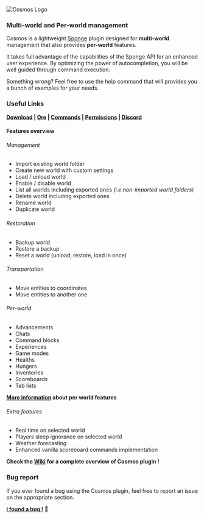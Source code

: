 ![Cosmos Logo](https://gist.githubusercontent.com/thibaulthenry/f3c1a4c2b89f4540677a9cf43b0e357f/raw/c7666f1ddf44f69b184adbf13889c9115d06778d/cosmos_banner_3.svg "Cosmos Logo")

### Multi-world and Per-world management

Cosmos is a lightweight [Sponge](https://www.spongepowered.org/ "Sponge website") plugin designed for **multi-world** management that also provides **per-world** features.

It takes full advantage of the capabilities of the Sponge API for an enhanced user experience. By optimizing the power of autocompletion, you will be well guided through command execution.

Something wrong? Feel free to use the help command that will provides you a bunch of examples for your needs.

### Useful Links

**[Download](https://ore.spongepowered.org/Kazz96/Cosmos/versions "Cosmos Downloads on Sponge Ore") | [Ore](https://ore.spongepowered.org/Kazz96/Cosmos/ "Cosmos on Sponge Ore") | [Commands](https://github.com/thibaulthenry/cosmos/wiki/Commands "Cosmos commands list") | [Permissions](https://github.com/thibaulthenry/cosmos/wiki/Permissions "Cosmos permissions") | [Discord](https://discord.gg/euKgQdTbBA "Cosmos Discord")**
#### Features overview

###### Management

- Import existing world folder
- Create new world with custom settings
- Load / unload world
- Enable / disable world
- List all worlds including exported ones *(i.e non-imported world folders)*
- Delete world including exported ones
- Rename world
- Duplicate world

###### Restoration

- Backup world
- Restore a backup
- Reset a world (unload, restore, load in once)

###### Transportation

- Move entities to coordinates
- Move entities to another one

###### Per-world

- Advancements
- Chats
- Command blocks
- Experiences
- Game modes
- Healths
- Hungers
- Inventories
- Scoreboards
- Tab lists

**[More information](https://github.com/thibaulthenry/cosmos/wiki/Configuration "Configuration section on Cosmos Wiki") about per world features**

###### Extra features

- Real time on selected world
- Players sleep ignorance on selected world
- Weather forecasting
- Enhanced vanilla scoreboard commands implementation


**Check the [Wiki](https://github.com/thibaulthenry/cosmos/wiki "Cosmos Wiki Home Page") for a complete overview of Cosmos plugin !**

### Bug report

If you ever found a bug using the Cosmos plugin, feel free to report an issue on the appropriate section.

**[I found a bug !](https://github.com/thibaulthenry/cosmos/issues "Report a bug on the issues dashboard")** :bug:


